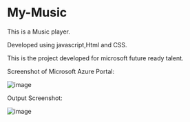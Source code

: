 # My-Music

This is a Music player.

Developed using javascript,Html and CSS.

This is the project developed for microsoft future ready talent.

Screenshot of Microsoft Azure Portal:

![image](https://user-images.githubusercontent.com/45909791/160530275-eaad8567-3fae-4db2-8eef-aad61a3bd7ff.png)

Output Screenshot:

![image](https://user-images.githubusercontent.com/45909791/160530365-2c0ae885-11dd-439b-9009-acd2961bc2a7.png)
